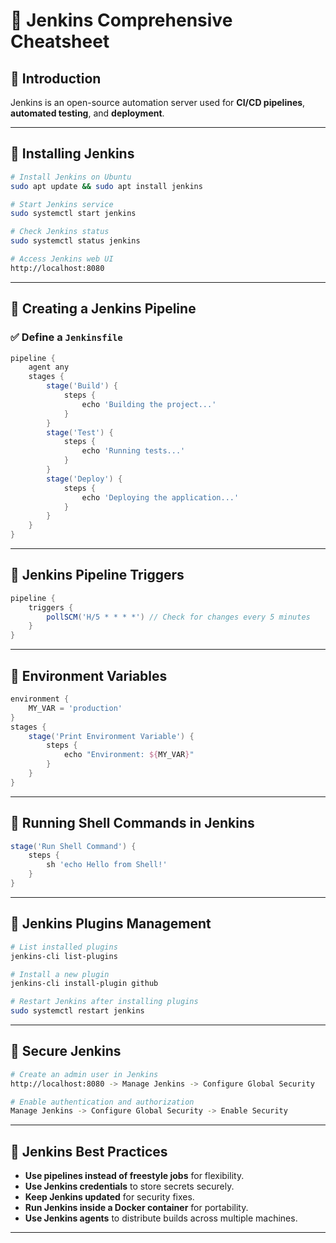 # 🚀 Jenkins Comprehensive Cheatsheet

## 🔹 Introduction
Jenkins is an open-source automation server used for **CI/CD pipelines**, **automated testing**, and **deployment**.

---

## 🔹 Installing Jenkins
```sh
# Install Jenkins on Ubuntu
sudo apt update && sudo apt install jenkins

# Start Jenkins service
sudo systemctl start jenkins

# Check Jenkins status
sudo systemctl status jenkins

# Access Jenkins web UI
http://localhost:8080
```

---

## 🔹 Creating a Jenkins Pipeline
### ✅ Define a `Jenkinsfile`
```groovy
pipeline {
    agent any
    stages {
        stage('Build') {
            steps {
                echo 'Building the project...'
            }
        }
        stage('Test') {
            steps {
                echo 'Running tests...'
            }
        }
        stage('Deploy') {
            steps {
                echo 'Deploying the application...'
            }
        }
    }
}
```

---

## 🔹 Jenkins Pipeline Triggers
```groovy
pipeline {
    triggers {
        pollSCM('H/5 * * * *') // Check for changes every 5 minutes
    }
}
```

---

## 🔹 Environment Variables
```groovy
environment {
    MY_VAR = 'production'
}
stages {
    stage('Print Environment Variable') {
        steps {
            echo "Environment: ${MY_VAR}"
        }
    }
}
```

---

## 🔹 Running Shell Commands in Jenkins
```groovy
stage('Run Shell Command') {
    steps {
        sh 'echo Hello from Shell!'
    }
}
```

---

## 🔹 Jenkins Plugins Management
```sh
# List installed plugins
jenkins-cli list-plugins

# Install a new plugin
jenkins-cli install-plugin github

# Restart Jenkins after installing plugins
sudo systemctl restart jenkins
```

---

## 🔹 Secure Jenkins
```sh
# Create an admin user in Jenkins
http://localhost:8080 -> Manage Jenkins -> Configure Global Security

# Enable authentication and authorization
Manage Jenkins -> Configure Global Security -> Enable Security
```

---

## 🔹 Jenkins Best Practices
- **Use pipelines instead of freestyle jobs** for flexibility.
- **Use Jenkins credentials** to store secrets securely.
- **Keep Jenkins updated** for security fixes.
- **Run Jenkins inside a Docker container** for portability.
- **Use Jenkins agents** to distribute builds across multiple machines.

---
